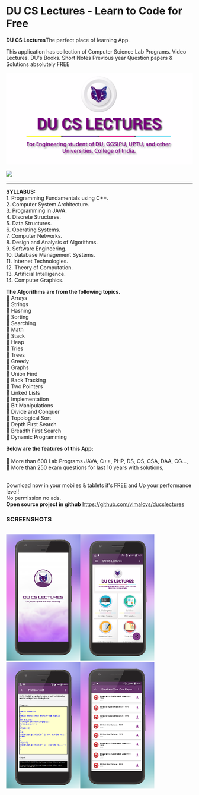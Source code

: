 # DU CS Lectures - Learn to Code for Free
<b>DU CS Lectures</b>The perfect place of learning App.

This application has collection of  Computer Science Lab Programs. Video Lectures. DU's Books. Short Notes Previous year Question papers & Solutions absolutely FREE

![Image](post.png)

<a href="https://play.google.com/store/apps/details?id=com.vimal.vkide">
<img src="https://play.google.com/intl/en_us/badges/images/generic/en_badge_web_generic.png" width = 225/>
</a>

----------


<b><b>SYLLABUS:</b></b>
    <br>1. Programming Fundamentals using C++.
    <br>2. Computer System Architecture.
    <br>3. Programming in JAVA.
    <br>4. Discrete Structures.
    <br>5. Data Structures.
    <br>6. Operating Systems.
    <br>7. Computer Networks.
    <br>8. Design and Analysis of Algorithms.
    <br>9. Software Engineering.
    <br>10. Database Management Systems.
    <br>11. Internet Technologies.
    <br>12. Theory of Computation.
    <br>13. Artificial Intelligence.
    <br>14. Computer Graphics.

	
<b>The Algorithms are from the following topics.</b> 
   <br>📍 Arrays
   <br>📍 Strings
   <br>📍 Hashing
   <br>📍 Sorting
   <br>📍 Searching
   <br>📍 Math
   <br>📍 Stack
   <br>📍 Heap
   <br>📍 Tries
   <br>📍 Trees
   <br>📍 Greedy
   <br>📍 Graphs
   <br>📍 Union Find
   <br>📍 Back Tracking
   <br>📍 Two Pointers
   <br>📍 Linked Lists
   <br>📍 Implementation
   <br>📍 Bit Manipulations
   <br>📍 Divide and Conquer
   <br>📍 Topological Sort
   <br>📍 Depth First Search
   <br>📍 Breadth First Search
   <br>📍 Dynamic Programming

	
<b>Below are the features of this App:</b>	
   <br>📍 More than 600 Lab Programs JAVA, C++, PHP, DS, OS, CSA, DAA, CG...,
   <br>📍 More than 250 exam questions for last 10 years with solutions, 

<br>Download now in your mobiles & tablets it's FREE and Up your performance level!
<br>
No permission no ads.<br>
<b>Open source project in github</b> https://github.com/vimalcvs/ducslectures

### SCREENSHOTS

<img src="du1.png" alt="" width="200" height="340" /><img src="du2.png" alt="" width="200" height="340"/><img src="du5.png" alt="" width="200" height="340"/><img src="du7.png" alt="" width="200" height="340" />
----------
